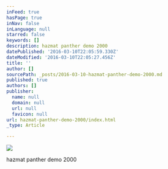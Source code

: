 ```yaml
---
inFeed: true
hasPage: true
inNav: false
inLanguage: null
starred: false
keywords: []
description: hazmat panther demo 2000
datePublished: '2016-03-10T22:05:59.330Z'
dateModified: '2016-03-10T22:05:27.456Z'
title: ''
author: []
sourcePath: _posts/2016-03-10-hazmat-panther-demo-2000.md
published: true
authors: []
publisher:
  name: null
  domain: null
  url: null
  favicon: null
url: hazmat-panther-demo-2000/index.html
_type: Article

---
```

![](https://the-grid-user-content.s3-us-west-2.amazonaws.com/62c031e9-35d4-467d-ba7e-46db275d6851.jpg)

hazmat panther demo 2000